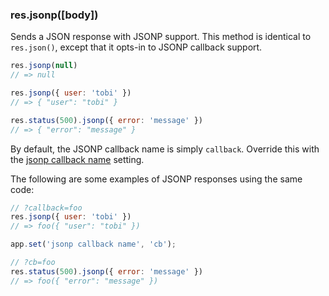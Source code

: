 <h3 id='res.jsonp'>res.jsonp([body])</h3>

Sends a JSON response with JSONP support. This method is identical to `res.json()`,
except that it opts-in to JSONP callback support.

```js
res.jsonp(null)
// => null

res.jsonp({ user: 'tobi' })
// => { "user": "tobi" }

res.status(500).jsonp({ error: 'message' })
// => { "error": "message" }
```

By default, the JSONP callback name is simply `callback`. Override this with the
<a href="#app.settings.table">jsonp callback name</a> setting.

The following are some examples of JSONP responses using the same code:

```js
// ?callback=foo
res.jsonp({ user: 'tobi' })
// => foo({ "user": "tobi" })

app.set('jsonp callback name', 'cb');

// ?cb=foo
res.status(500).jsonp({ error: 'message' })
// => foo({ "error": "message" })
```
